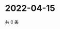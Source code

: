 # 2022-04-15

共 0 条

<!-- BEGIN WEIBO -->
<!-- 最后更新时间 Fri Apr 15 2022 11:26:48 GMT+0800 (China Standard Time) -->

<!-- END WEIBO -->
